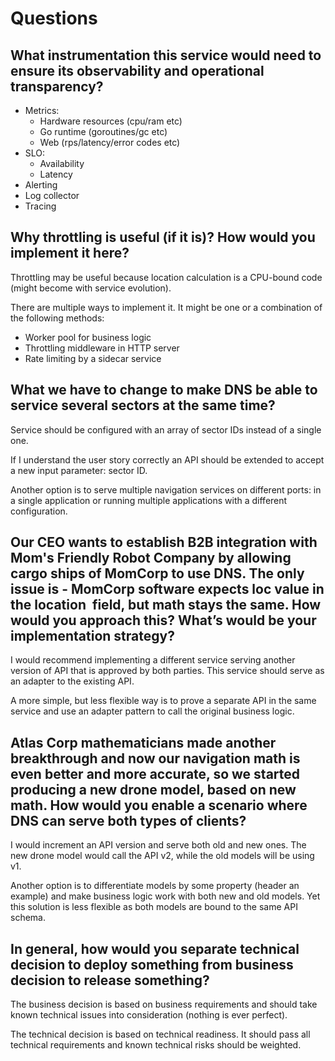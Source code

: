# Questions

## What instrumentation this service would need to ensure its observability and operational transparency?

* Metrics:
    * Hardware resources (cpu/ram etc)
    * Go runtime (goroutines/gc etc)
    * Web (rps/latency/error codes etc)
* SLO:
    * Availability
    * Latency
* Alerting
* Log collector
* Tracing

## Why throttling is useful (if it is)? How would you implement it here?

Throttling may be useful because location calculation is a CPU-bound code (might become with service evolution).

There are multiple ways to implement it. It might be one or a combination of the following methods:
* Worker pool for business logic
* Throttling middleware in HTTP server
* Rate limiting by a sidecar service

## What we have to change to make ​DNS ​be able to service several sectors at the same time?

Service should be configured with an array of sector IDs instead of a single one.

If I understand the user story correctly an API should be extended to accept a new input parameter: sector ID.

Another option is to serve multiple navigation services on different ports: in a single application or running multiple applications with a different configuration.

## Our CEO wants to establish B2B integration with Mom's Friendly Robot Company by allowing cargo ships of MomCorp to use D​NS​. The only issue is - MomCorp software expects l​oc ​value in the location ​ field, but math stays the same. How would you approach this? What’s would be your implementation strategy?

I would recommend implementing a different service serving another version of API that is approved by both parties. This service should serve as an adapter to the existing API.

A more simple, but less flexible way is to prove a separate API in the same service and use an adapter pattern to call the original business logic.

## Atlas Corp mathematicians made another breakthrough and now our navigation math is even better and more accurate, so we started producing a new drone model, based on new math. How would you enable a scenario where ​DNS ​can serve both types of clients?

I would increment an API version and serve both old and new ones. The new drone model would call the API v2, while the old models will be using v1.

Another option is to differentiate models by some property (header an example) and make business logic work with both new and old models. Yet this solution is less flexible as both models are bound to the same API schema.

## In general, how would you separate technical decision ​to ​deploy something from business decision ​to​ release ​something?

The business decision is based on business requirements and should take known technical issues into consideration (nothing is ever perfect).

The technical decision is based on technical readiness. It should pass all technical requirements and known technical risks should be weighted.